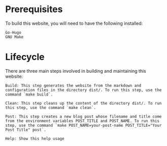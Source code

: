 # Prerequisites

To build this website, you will need to have the following installed:

    Go-Hugo
    GNU Make

# Lifecycle

There are three main steps involved in building and maintaining this website:

    Build: This step generates the website from the markdown and configuration files in the directory dist/. To run this step, use the command `make build`.

    Clean: This step cleans up the content of the directory dist/. To run this step, use the command `make clean`.

    Post: This step creates a new blog post whose filename and title come from the environment variables POST_TITLE and POST_NAME. To run this step, use the command `make POST_NAME=your-post-name POST_TITLE="Your Post Title" post`.

    Help: Show this help usage 
